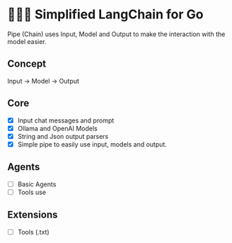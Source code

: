 # 🦜⛓️‍💥 Simplified LangChain for Go

Pipe (Chain) uses Input, Model and Output to make the interaction with the model easier.

## Concept

Input -> Model -> Output

## Core

- [x] Input chat messages and prompt
- [x] Ollama and OpenAI Models
- [x] String and Json output parsers
- [x] Simple pipe to easily use input, models and output.

## Agents

- [ ] Basic Agents
- [ ] Tools use

## Extensions

- [ ] Tools (.txt)
